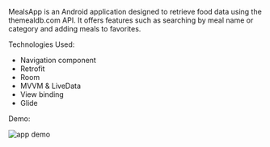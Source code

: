 MealsApp is an Android application designed to retrieve food data using the themealdb.com API. It offers features such as searching by meal name or category and adding meals to favorites.

Technologies Used:
- Navigation component
- Retrofit
- Room
- MVVM & LiveData
- View binding 
- Glide

Demo:    

![app demo](output.gif)
